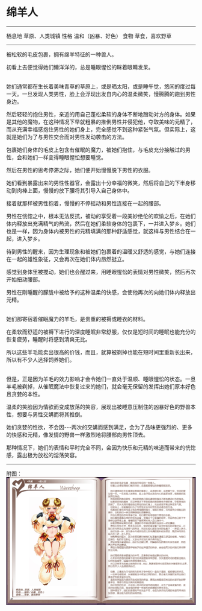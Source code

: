 # 绵羊人

  -------- --------------------
  栖息地   草原、人类城镇
  性格     温和（凶暴、好色）
  食物     草食，喜欢野草
  -------- --------------------

被松软的毛皮包裹，拥有绵羊特征的一种兽人。

初看上去便觉得她们懒洋洋的，总是睡眼惺忪的眯着眼睛发呆。

<br>
她们通常都在生长着美味青草的草原上，或是晒太阳，或是睡午觉，悠闲的度过每一天。一旦发现人类男性，脸上会浮现出发自内心的温柔微笑，慢腾腾的跑到男性身边。

然后轻轻的抱住男性，亲近的用自己蓬松柔软的身体不断地蹭动对方的身体。如果是其他的魔物，在这种情况下早就粗暴的推倒男性并侵犯他，夺取美味的元精了，而从充满幸福感抱住男性的她们身上，完全感觉不到这种紧张气氛。但实际上，这就是她们为了与男性交合而对男性发动袭击的方法。

包裹她们身体的毛皮上包含有催眠的魔力，被她们抱住，与毛皮充分接触过的男性，会和她们一样变得睡眼惺忪想要睡觉。

然后在男性的思考停滞之际，她们便开始慢慢脱下男性的衣服。

她们看到暴露出来的男性性器官，会露出十分幸福的微笑，然后将自己的下半身移动到肉棒上面，慢慢的放下腰将其引导入自己身体中。

接着就那样被男性抱着，慢慢的不停摇动和男性连接在一起的腰部。

男性在恍惚之中，根本无法反抗，被动的享受着一段美妙绝伦的欢愉之后，在她们体内释放出充满精气的热流，然后在她们柔软身体的包裹下，一并进入梦乡。她们也是一样，因为身体内被男性的元精填满的那种舒适感觉，就这样与男性结合在一起，进入梦乡。

待到男性的醒来，因为生理现象和被她们包裹着的温暖又舒适的感觉，与她们连接在一起的雄性象征，又会再次在她们体内昂然挺立。

感觉到身体里被搅动，她们也会醒过来，用睡眼惺忪的表情对男性微笑，然后再次开始扭动腰部。

男性在刚睡醒的朦胧中被给予的这种温柔的快感，会使他再次的向她们体内释放出元精。

<br>
她们那寄宿着催眠魔力的羊毛，是贵重的被褥或睡衣的材料。

在柔软而舒适的被褥下进行的深度睡眠非常舒服，仅仅是短时间的睡眠也能充分的恢复疲劳，睡醒时将感到清爽无比。

所以这些羊毛能卖出很高的价钱，而且，就算被剃掉也能在短时间里重新长出来，所以有不少人选择饲养她们。

<br>
但是，正是因为羊毛的效力影响才会令她们一直处于温顺、睡眼惺忪的状态。一旦羊毛被剃掉，从催眠魔法中恢复过来的她们，就会毫无保留的发挥出她们原本好色且贪婪的本性。

温柔的笑脸因为情欲而变成放荡的笑容，展现出被睡意压制住的凶暴好色的野兽本性，想要与男性交媾而将其推倒。

她们贪婪的性欲，不会因---两次的交媾而感到满足，会为了品味更强烈的、更多的快感和元精，像发情的野兽一样激烈地将腰部向男性顶去。

那种情况下，她们的表情和平时完全不同，会因为快乐和元精的味道而带来的恍惚感，露出极为放松的淫荡笑容。

------------------------------------------------------------------------

附图： ![](img\魔物娘图鉴I\32-33绵羊人.jpg)
